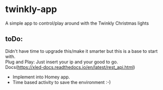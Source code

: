 # twinkly-app
A simple app to control/play around with the Twinkly Christmas lights

## toDo:
Didn't have time to upgrade this/make it smarter but this is a base to start with.  
Plug and Play: Just insert your ip and your good to go.  
Docs(https://xled-docs.readthedocs.io/en/latest/rest_api.html)

- Implement into Homey app.
- Time based activity to save the environment :-)
